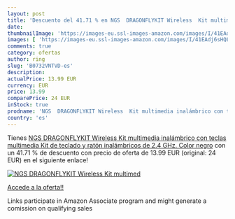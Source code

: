 ```yaml
---
layout: post
title: 'Descuento del 41.71 % en NGS  DRAGONFLYKIT Wireless  Kit multimed'
date: 
thumbnailImage: 'https://images-eu.ssl-images-amazon.com/images/I/41EAdj6sHQL._SL200_.jpg'
images: [ 'https://images-eu.ssl-images-amazon.com/images/I/41EAdj6sHQL._SL200_.jpg' ]
comments: true
category: ofertas
author: ring
slug: 'B0732VNTVD-es'
description:
actualPrice: 13.99 EUR
currency: EUR
price: 13.99
comparePrice: 24 EUR
inStock: true
prodname: 'NGS  DRAGONFLYKIT Wireless  Kit multimedia inalámbrico con teclas multimedia  Kit de teclado y ratón inalámbricos de 2.4 GHz. Color negro'
country: 'es'
---
```


Tienes [NGS  DRAGONFLYKIT Wireless  Kit multimedia inalámbrico con teclas multimedia  Kit de teclado y ratón inalámbricos de 2.4 GHz. Color negro](https://www.amazon.es/dp/B0732VNTVD/?tag=tolees-21) con un 41.71 % de descuento con precio de oferta de 13.99 EUR (original: 24 EUR) en el siguiente enlace!

[![NGS  DRAGONFLYKIT Wireless  Kit multimed](https://images-eu.ssl-images-amazon.com/images/I/41EAdj6sHQL._SL200_.jpg)](https://www.amazon.es/dp/B0732VNTVD/?tag=tolees-21)

[Accede a la oferta!!](https://www.amazon.es/dp/B0732VNTVD/?tag=tolees-21)

Links participate in Amazon Associate program and might generate a comission on qualifying sales


